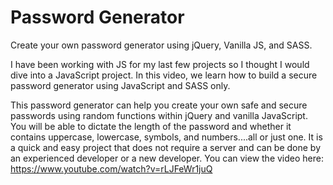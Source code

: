 # Password Generator
Create your own password generator using jQuery, Vanilla JS, and SASS.

I have been working with JS for my last few projects so I thought I would dive into a JavaScript project. In this video, we learn how to build a secure password generator using JavaScript and SASS only.

This password generator can help you create your own safe and secure passwords using random functions within jQuery and vanilla JavaScript. You will be able to dictate the length of the password and whether it contains uppercase, lowercase, symbols, and numbers....all or just one. It is a quick and easy project that does not require a server and can be done by an experienced developer or a new developer. You can view the video here: https://www.youtube.com/watch?v=rLJFeWr1juQ